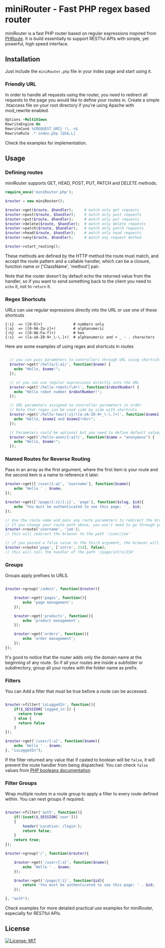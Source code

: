 # miniRouter - Fast PHP regex based router
miniRouter is a fast PHP router based on regular expressions inspired from [PHRoute](https://github.com/mrjgreen/phroute).
It is build essentially to support RESTful APIs with simple, yet powerful, high speed interface.

## Installation
Just include the `miniRouter.php` file in your index page and start using it.

### Friendly URL

In order to handle all requests using the router, you need to redirect all requests to the page you would like to define your routes in. Create a simple .htaccess file on your root directory if you're using Apache with mod_rewrite enabled.

```apache
Options -MultiViews
RewriteEngine On
RewriteCond %{REQUEST_URI} !\..+$
RewriteRule .* index.php [QSA,L]

```
Check the examples for implementation.

## Usage
### Defining routes

miniRouter supports GET, HEAD, POST, PUT, PATCH and DELETE methods.

```PHP
require_once('miniRouter.php');

$router = new miniRouter();

$router->get($route, $handler);     # match only get requests
$router->post($route, $handler);    # match only post requests
$router->put($route, $handler);     # match only put requests
$router->delete($route, $handler);  # match only delete requests
$router->patch($route, $handler);   # match only patch requests
$router->head($route, $handler);    # match only head requests
$router->any($route, $handler);     # match any request method

$router->start_routing();
```
These methods are defined by the HTTP method the route must match, and accept the route pattern and a callable handler, which can be a closure, function name or ['ClassName', 'method'] pair.

Note that the router doesn't by default echo the returned value from the handler, so if you want to send something back to the client you need to `echo` it, not to `return` it.

### Regex Shortcuts

URLs can use regular expressions directly into the URL or use one of these shortcuts

```
{:i}  => ([0-9]+)              # numbers only
{:a}  => ([0-9A-Za-z]+)        # alphanumeric
{:h}  => ([0-9A-Fa-f]+)        # hex
{:s}  => ([a-zA-Z0-9+_\-\.]+)  # alphanumeric and + _ - . characters

```
Here are some examples of using regex and shortcuts in routes

```PHP

  // you can pass parameters to controllers through URL using shortcuts
  $router->get('/hello/{:a}/', function($name) {
    echo "Hello, $name!";
  });

  // or you can use regular expressions directly into the URL
  $router->get('/hello-robot/(\d+)', function($robotNumber) {
    echo "Hello robot number $robotNumber!";
  });

  // URL parameters assigned to controller parameters in order
  // Note that regex can be used side by side with shortcuts
  $router->get('/hello-two/{:s}/([a-zA-Z0-9+_\-\.]+)', function($name1, $name2) {
    echo "Hello, $name1 and $name2!<br>";
  });

  // Parameters could be optional but you need to define default values for it's corresponding variables
  $router->get('/hello-anon/{:a}?/', function($name = "anonymous") {
    echo "Hello, $name!";
  });
```

### Named Routes for Reverse Routing

Pass in an array as the first argument, where the first item is your route and the second item is a name to reference it later.

```PHP
$router->get(['/user/{:a}', 'username'], function($name){
    echo 'Hello ' . $name;
});

$router->get(['/page/{:s}/{:i}', 'page'], function($slug, $id){
    echo 'You must be authenticated to see this page: ' . $id;
});

// Use the route name and pass any route parameters to redirect the browser to existing route path
// If you change your route path above, you won't need to go through your code updating any links/references to that route
$router->route('username', 'joe');
// this will redirect the browser to the path '/user/joe'

// if you passed a false value to the third argument, the browser will call the handler of the specified route without redirecting
$router->route('page', ['intro', 234], false);
// this will call the handler of the path '/page/intro/234'
```

### Groups
Groups apply prefixes to URLS.

```PHP

$router->group('/admin', function($router){

    $router->get('pages', function(){
        echo 'page management';
    });

    $router->get('products', function(){
        echo 'product management';
    });

    $router->get('orders', function(){
        echo 'order management';
    });
});
```
It's good to notice that the router adds only the domain name at the beginning of any route. So if all your routes are inside a subfolder or subdirectory, group all your routes with the folder name as prefix.

### Filters

You can Add a filter that must be true before a route can be accessed. 

```PHP

$router->filter('isLoggedIn', function(){    
    if($_SESSION['logged_in']) {
      return true
    } else {
      return false
    }
});

$router->get('/user/{:a}', function($name){
    echo 'Hello ' . $name;
}, "isLoggedIn");
```
If the filter returned any value that if casted to boolean will be `false`, it will prevent the route handler from being dispatched. You can check `false` values from [PHP booleans documentation](https://secure.php.net/manual/en/language.types.boolean.php#language.types.boolean.casting)

### Filter Groups

Wrap multiple routes in a route group to apply a filter to every route defined within. You can nest groups if required.

```php

$router->filter('auth', function(){    
    if(!isset($_SESSION['user']))
    {
        header('Location: /login');
        return false;
    }
    return true;
});

$router->group('/', function($router){

    $router->get('/user/{:a}', function($name){
        echo 'Hello ' . $name;
    });

    $router->get('/page/{:i}', function($id){
        return 'You must be authenticated to see this page: ' . $id;
    });

}, "auth");
```

Check examples for more detailed practical use examples for miniRouter, especially for RESTful APIs.

## License
[![License: MIT](https://img.shields.io/badge/License-MIT-yellow.svg)](https://opensource.org/licenses/MIT)
